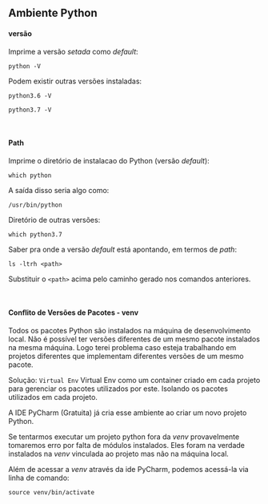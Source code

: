 ## Ambiente Python

#### versão
Imprime a versão _setada_ como _default_:
```
python -V
``` 

Podem existir outras versões instaladas:
```
python3.6 -V
``` 
```
python3.7 -V
``` 

<br>

#### Path 
Imprime o diretório de instalacao do Python (versão _default_):
```
which python
``` 
A saída disso seria algo como:
```
/usr/bin/python
```

Diretório de outras versões:
```
which python3.7
``` 

Saber pra onde a versão _default_ está apontando, em termos de _path_:
```
ls -ltrh <path>
``` 
Substituir o `<path>` acima pelo caminho gerado nos comandos anteriores.


<br>

#### Conflito de Versões de Pacotes - venv
Todos os pacotes Python são instalados na máquina de desenvolvimento local. Não é possível ter versões diferentes de um mesmo pacote instalados na mesma máquina. Logo terei problema caso esteja trabalhando em projetos diferentes que implementam diferentes versões de um mesmo pacote. 

Solução: `Virtual Env`
Virtual Env como um container criado em cada projeto para gerenciar os pacotes utilizados por este. Isolando os pacotes utilizados em cada projeto.

A IDE PyCharm (Gratuita) já cria esse ambiente ao criar um novo projeto Python.

Se tentarmos executar um projeto python fora da _venv_ provavelmente tomaremos erro por falta de módulos instalados. Eles foram na verdade instalados na _venv_ vinculada ao projeto mas não na máquina local.

Além de acessar a _venv_ através da ide PyCharm, podemos acessá-la via linha de comando:
```
source venv/bin/activate
```
<br>




